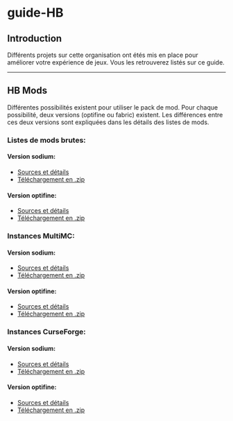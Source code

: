 # guide-HB

## Introduction

Différents projets sur cette organisation ont étés mis en place pour améliorer votre expérience de jeux. Vous les retrouverez listés sur ce guide.

---
## HB Mods

Différentes possibilités existent pour utiliser le pack de mod. Pour chaque possibilité, deux versions (optifine ou fabric) existent. Les différences entre ces deux versions sont expliquées dans les détails des listes de mods.

### Listes de mods brutes:

#### Version sodium:

- [Sources et détails](https://github.com/HB-Modding-Crew/modlist-fabric-sodium-default/)
- [Téléchargement en .zip](https://github.com/HB-Modding-Crew/modlist-fabric-sodium-default/releases)

#### Version optifine:

- [Sources et détails](https://github.com/HB-Modding-Crew/modlist-fabric-optifine-default/)
- [Téléchargement en .zip](https://github.com/HB-Modding-Crew/modlist-fabric-optifine-default/releases)

### Instances MultiMC:

#### Version sodium:

- [Sources et détails](https://github.com/HB-Modding-Crew/mmc-instance-fabric-sodium-default/)
- [Téléchargement en .zip](https://github.com/HB-Modding-Crew/mmc-instance-fabric-sodium-default/releases)

#### Version optifine:

- [Sources et détails](https://github.com/HB-Modding-Crew/mmc-instance-fabric-optifine-default/)
- [Téléchargement en .zip](https://github.com/HB-Modding-Crew/mmc-instance-fabric-optifine-default/releases)

### Instances CurseForge:

#### Version sodium:

- [Sources et détails](https://github.com/HB-Modding-Crew/curseforge-instance-fabric-sodium-default/)
- [Téléchargement en .zip](https://github.com/HB-Modding-Crew/curseforge-instance-fabric-sodium-default/releases)

#### Version optifine:

- [Sources et détails](https://github.com/HB-Modding-Crew/curseforge-instance-fabric-optifine-default/)
- [Téléchargement en .zip](https://github.com/HB-Modding-Crew/curseforge-instance-fabric-optifine-default/releases)